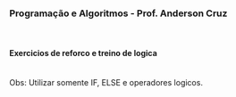 
<h3>Programação e Algoritmos - Prof. Anderson Cruz</h3>
<br>
<h4>Exercicios de reforco e treino de logica</h4>
<br>
<text>Obs: Utilizar somente IF, ELSE e operadores logicos.</text>
